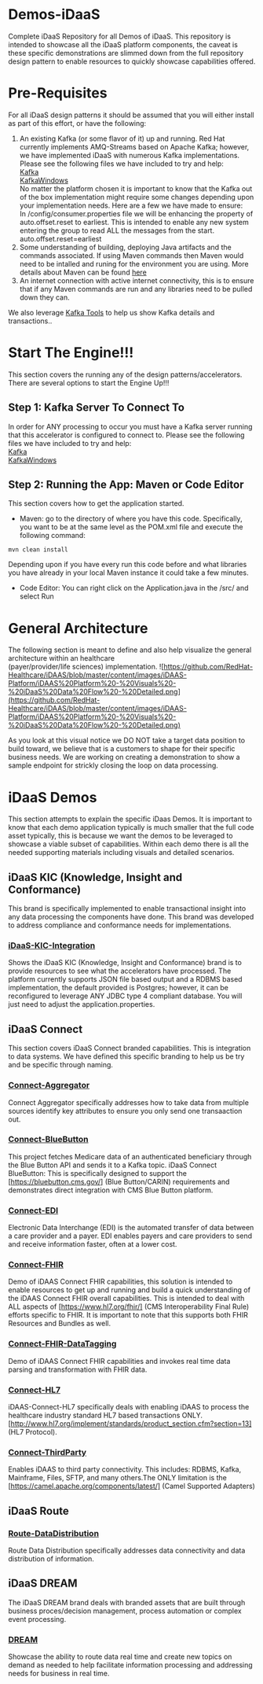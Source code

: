 # Demos-iDaaS
Complete iDaaS Repository for all Demos of iDaaS. This repository is intended to showcase all the iDaaS platform
components, the caveat is these specific demonstrations are slimmed down from the full repository design pattern to
enable resources to quickly showcase capabilities offered.

# Pre-Requisites
For all iDaaS design patterns it should be assumed that you will either install as part of this effort, or have the following:

1. An existing Kafka (or some flavor of it) up and running. Red Hat currently implements AMQ-Streams based on Apache Kafka; however, we
have implemented iDaaS with numerous Kafka implementations. Please see the following files we have included to try and help: <br/>
[Kafka](https://github.com/RedHat-Healthcare/iDaaS-Demos/blob/master/Kafka.md)<br/>
[KafkaWindows](https://github.com/RedHat-Healthcare/iDaaS-Demos/blob/master/KafkaWindows.md)<br/>
No matter the platform chosen it is important to know that the Kafka out of the box implementation might require some changes depending
upon your implementation needs. Here are a few we have made to ensure: <br/>
In <kafka>/config/consumer.properties file we will be enhancing the property of auto.offset.reset to earliest. This is intended to enable any new 
system entering the group to read ALL the messages from the start. <br/>
auto.offset.reset=earliest <br/>
2. Some understanding of building, deploying Java artifacts and the commands associated. If using Maven commands then Maven would need to be intalled and runing for the environment you are using. More details about Maven can be found [here](https://maven.apache.org/install.html)<br/>
3. An internet connection with active internet connectivity, this is to ensure that if any Maven commands are
run and any libraries need to be pulled down they can.<br/>
 
We also leverage [Kafka Tools](https://kafkatool.com/) to help us show Kafka details and transactions..

# Start The Engine!!!
This section covers the running any of the design patterns/accelerators. There are several options to start the Engine Up!!!

## Step 1: Kafka Server To Connect To
In order for ANY processing to occur you must have a Kafka server running that this accelerator is configured to connect to.
Please see the following files we have included to try and help: <br/>
[Kafka](https://github.com/RedHat-Healthcare/iDaaS-Demos/blob/master/Kafka.md)<br/>
[KafkaWindows](https://github.com/RedHat-Healthcare/iDaaS-Demos/blob/master/KafkaWindows.md)<br/>

## Step 2: Running the App: Maven or Code Editor
This section covers how to get the application started.
+ Maven: go to the directory of where you have this code. Specifically, you want to be at the same level as the POM.xml file and execute the
following command: <br/>
```
mvn clean install
 ```
Depending upon if you have every run this code before and what libraries you have already in your local Maven instance it could take a few minutes.
+ Code Editor: You can right click on the Application.java in the /src/<application namespace> and select Run
# General Architecture
The following section is meant to define and also help visualize the general architecture within an healthcare  
(payer/provider/life sciences) implementation.
![https://github.com/RedHat-Healthcare/iDAAS/blob/master/content/images/iDAAS-Platform/iDAAS%20Platform%20-%20Visuals%20-%20iDaaS%20Data%20Flow%20-%20Detailed.png](https://github.com/RedHat-Healthcare/iDAAS/blob/master/content/images/iDAAS-Platform/iDAAS%20Platform%20-%20Visuals%20-%20iDaaS%20Data%20Flow%20-%20Detailed.png)

As you look at this visual notice we DO NOT take a target data position to build toward, we believe that is a customers to shape for their specific business needs. We are working on creating a demonstration to show a sample endpoint for strickly closing the loop on data processing. <br/>  

# iDaaS Demos
This section attempts to explain the specific iDaas Demos. It is important to know that each demo application typically is much smaller that the full code asset typically, this is because we want the demos to be leveraged to showcase a viable subset of capabilities. Within each demo there is all the needed supporting materials including visuals and detailed scenarios.

## iDaaS KIC (Knowledge, Insight and Conformance)
This brand is specifically implemented to enable transactional insight into any data processing the components have done. This brand was developed to address compliance and conformance needs for implementations. 

### [iDaaS-KIC-Integration](https://github.com/RedHat-Healthcare/iDaaS-Demos/tree/master/Route-DataDistribution)
Shows the iDaaS KIC (Knowledge, Insight and Conformance) brand is to provide resources to see what the accelerators have processed. The platform currently supports JSON file based output and a RDBMS based implementation, the default provided is Postgres; however, it can be reconfigured to leverage ANY JDBC type 4 compliant database. You will just need to adjust the application.properties.

## iDaaS Connect
This section covers iDaaS Connect branded capabilities. This is integration to data systems. We have defined this specific branding to help us be try and be specific through naming.<br/>

### [Connect-Aggregator](https://github.com/RedHat-Healthcare/iDaaS-Demos/tree/master/Connect-Aggregator)
Connect Aggregator specifically addresses how to take data from multiple sources identify key attributes to ensure
you only send one transaaction out.

### [Connect-BlueButton](https://github.com/RedHat-Healthcare/iDaaS-Demos/tree/master/Connect-BlueButton)
This project fetches Medicare data of an authenticated beneficiary through the Blue Button API and sends it to a Kafka topic. iDaaS Connect BlueButton: This is specifically designed to support the [https://bluebutton.cms.gov/] (Blue Button/CARIN) requirements and demonstrates direct integration with
CMS Blue Button platform. <br/>

### [Connect-EDI](https://github.com/RedHat-Healthcare/iDaaS-Demos/tree/master/Connect-EDI)
Electronic Data Interchange (EDI) is the automated transfer of data between a care provider and a payer.  EDI enables payers and care providers to send and receive information faster, often at a lower cost.

### [Connect-FHIR](https://github.com/RedHat-Healthcare/iDaaS-Demos/tree/master/Connect-FHIR)
Demo of iDAAS Connect FHIR capabilities, this solution is intended to enable resources to get up and running and build
a quick understanding of the iDAAS Connect FHIR overall capabilities. This is intended to deal with ALL aspects of [https://www.hl7.org/fhir/] (CMS Interoperability Final Rule) efforts specific to FHIR. It is important to note that this supports both FHIR Resources and Bundles as well.<br/>

### [Connect-FHIR-DataTagging](https://github.com/RedHat-Healthcare/iDaaS-Demos/tree/master/Connect-FHIR-DataTagging)
Demo of iDAAS Connect FHIR capabilities and invokes real time data parsing and transformation with FHIR data.

### [Connect-HL7](https://github.com/RedHat-Healthcare/iDaaS-Demos/tree/master/Connect-HL7)
iDAAS-Connect-HL7 specifically deals with enabling iDAAS to process the healthcare industry standard HL7 based transactions ONLY.  [http://www.hl7.org/implement/standards/product_section.cfm?section=13] (HL7 Protocol).<br/>

### [Connect-ThirdParty](https://github.com/RedHat-Healthcare/iDaaS-Demos/tree/master/Connect-ThirdParty)
Enables iDAAS to third party connectivity.  This includes: RDBMS, Kafka, Mainframe, Files, SFTP, and many others.The ONLY limitation is the [https://camel.apache.org/components/latest/] (Camel Supported Adapters)<br/>

## iDaaS Route

### [Route-DataDistribution](https://github.com/RedHat-Healthcare/iDaaS-Demos/tree/master/Route-DataDistribution)
Route Data Distribution specifically addresses data connectivity and data distribution of information.

## iDaaS DREAM
The iDaaS DREAM brand deals with branded assets that are built through business proces/decision management, process automation or complex event processing.

### [DREAM](https://github.com/RedHat-Healthcare/iDaaS-Demos/tree/master/DREAM)
Showcase the ability to route data real time and create new topics on demand as needed to help facilitate information processing and addressing needs for business in real time.
